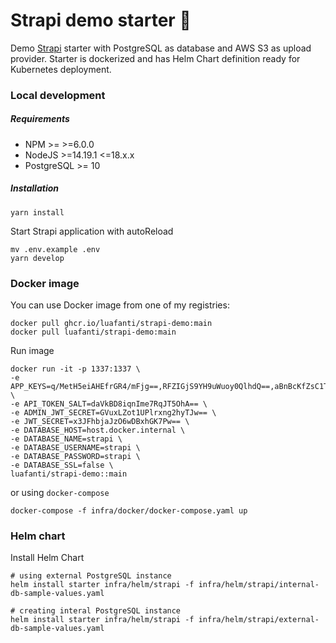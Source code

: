 #  Strapi demo starter 🚀

Demo [Strapi](https://github.com/strapi/strapi) starter with PostgreSQL as database and AWS S3 as upload provider. Starter is dockerized and has Helm Chart definition ready for Kubernetes deployment.  

### Local development

##### Requirements

- NPM >= >=6.0.0
- NodeJS >=14.19.1 <=18.x.x
- PostgreSQL >= 10

##### Installation

```
yarn install
```

Start Strapi application with autoReload
```
mv .env.example .env
yarn develop
```

### Docker image

You can use Docker image from one of my registries:
```
docker pull ghcr.io/luafanti/strapi-demo:main
docker pull luafanti/strapi-demo:main
```

Run image
```
docker run -it -p 1337:1337 \
-e APP_KEYS=q/MetH5eiAHEfrGR4/mFjg==,RFZIGjS9YH9uWuoy0QlhdQ==,aBnBcKfZsC1TqyvPfZJ7Rg==,isuxG5awQwJwxyQARiUIxw== \
-e API_TOKEN_SALT=daVkBD8iqnIme7RqJT5OhA== \
-e ADMIN_JWT_SECRET=GVuxLZot1UPlrxng2hyTJw== \
-e JWT_SECRET=x3JFhbjaJzO6wDBxhGK7Pw== \
-e DATABASE_HOST=host.docker.internal \
-e DATABASE_NAME=strapi \
-e DATABASE_USERNAME=strapi \
-e DATABASE_PASSWORD=strapi \
-e DATABASE_SSL=false \
luafanti/strapi-demo::main
```

or using `docker-compose`
```
docker-compose -f infra/docker/docker-compose.yaml up
```

### Helm chart

Install Helm Chart 
```
# using external PostgreSQL instance
helm install starter infra/helm/strapi -f infra/helm/strapi/internal-db-sample-values.yaml

# creating interal PostgreSQL instance
helm install starter infra/helm/strapi -f infra/helm/strapi/external-db-sample-values.yaml
```
